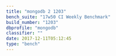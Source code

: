 ```yaml
---
title: "mongodb 2 1203"
bench_suite: "17w50 CI Weekly Benchmark"
build_number: "1203"
dbprofile: "mongodb"
classifier: ""
date: 2017-12-11T05:12:45
type: "bench"
---
```


